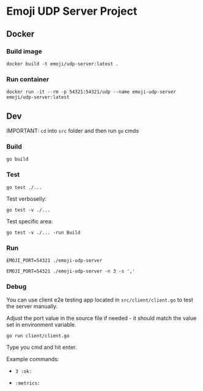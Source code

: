 # Emoji UDP Server Project

## Docker

### Build image

`docker build -t emoji/udp-server:latest .`

### Run container

`docker run -it --rm -p 54321:54321/udp --name emoji-udp-server emoji/udp-server:latest`

## Dev

IMPORTANT: `cd` into `src` folder and then run `go` cmds

### Build

`go build`

### Test

`go test ./...`

Test verboselly:

`go test -v ./...`

Test specific area:

`go test -v ./... -run Build`

### Run

`EMOJI_PORT=54321 ./emoji-udp-server`

`EMOJI_PORT=54321 ./emoji-udp-server -n 3 -s ','`

### Debug

You can use client e2e testing app located in `src/client/client.go` to test the server manually.

Adjust the port value in the source file if needed - it should match the value set in environment variable.

`go run client/client.go`

Type you cmd and hit enter.

Example commands:

- `3 :ok:`

- `:metrics:`
